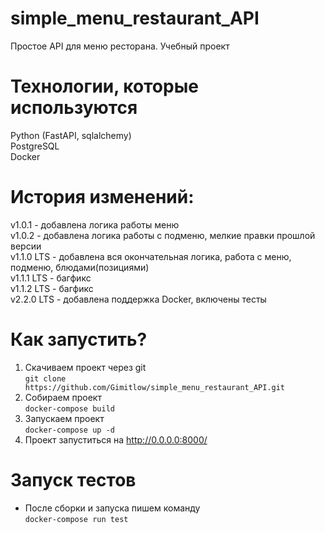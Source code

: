 # simple_menu_restaurant_API
Простое API для меню ресторана. Учебный проект

# Технологии, которые используются
Python (FastAPI, sqlalchemy)<br/>
PostgreSQL<br/>
Docker

# История изменений: 
v1.0.1 - добавлена логика работы меню<br/>
v1.0.2 - добавлена логика работы с подменю, мелкие правки прошлой версии<br/>
v1.1.0 LTS - добавлена вся окончательная логика, работа с меню, подменю, блюдами(позициями)<br/>
v1.1.1 LTS - багфикс<br/>
v1.1.2 LTS - багфикс<br/>
v2.2.0 LTS - добавлена поддержка Docker, включены тесты


# Как запустить?
1) Скачиваем проект через git<br/>
`git clone https://github.com/Gimitlow/simple_menu_restaurant_API.git`<br/>
2) Собираем проект<br/>
`docker-compose build`<br/>
3) Запускаем проект<br/>
`docker-compose up -d`<br/>
4) Проект запуститься на http://0.0.0.0:8000/

# Запуск тестов
- После сборки и запуска пишем команду<br/>
`docker-compose run test`